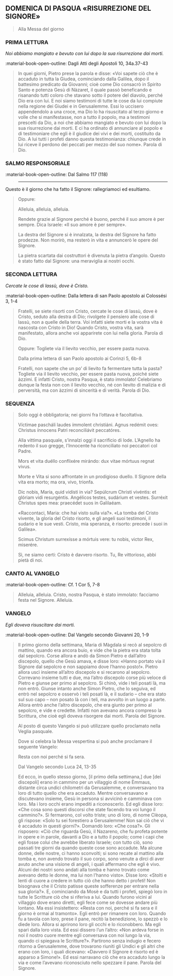 ## DOMENICA DI PASQUA «RISURREZIONE DEL SIGNORE»
> 
> Alla Messa del giorno
> 
### PRIMA LETTURA
*Noi abbiamo mangiato e bevuto con lui dopo la sua risurrezione dai morti.*

:material-book-open-outline: Dagli Atti degli Apostoli
10, 34a.37-43

> In quei giorni, Pietro prese la parola e disse: «Voi sapete ciò che è accaduto in tutta la Giudea, cominciando dalla Galilea, dopo il battesimo predicato da Giovanni; cioè come Dio consacrò in Spirito Santo e potenza Gesù di Nàzaret, il quale passò beneficando e risanando tutti coloro che stavano sotto il potere del diavolo, perché Dio era con lui. E noi siamo testimoni di tutte le cose da lui compiute nella regione dei Giudei e in Gerusalemme. Essi lo uccisero appendendolo a una croce, ma Dio lo ha risuscitato al terzo giorno e volle che si manifestasse, non a tutto il popolo, ma a testimoni prescelti da Dio, a noi che abbiamo mangiato e bevuto con lui dopo la sua risurrezione dai morti. E ci ha ordinato di annunciare al popolo e di testimoniare che egli è il giudice dei vivi e dei morti, costituito da Dio. A lui tutti i profeti danno questa testimonianza: chiunque crede in lui riceve il perdono dei peccati per mezzo del suo nome». Parola di Dio.
> 
### SALMO RESPONSORIALE
:material-book-open-outline: 
Dal Salmo 117 (118)
>****
Questo è il giorno che ha fatto il Signore: rallegriamoci ed esultiamo.
> 
> Oppure:
> 
> Alleluia, alleluia, alleluia.
> 
> Rendete grazie al Signore perché è buono,
> perché il suo amore è per sempre.
> Dica Israele:
> «Il suo amore è per sempre».
> 
> La destra del Signore si è innalzata,
> la destra del Signore ha fatto prodezze.
> Non morirò, ma resterò in vita
> e annuncerò le opere del Signore.
> 
> La pietra scartata dai costruttori
> è divenuta la pietra d’angolo.
> Questo è stato fatto dal Signore:
> una meraviglia ai nostri occhi.
> 
### SECONDA LETTURA
*Cercate le cose di lassù, dove è Cristo.*

:material-book-open-outline: Dalla lettera di san Paolo apostolo ai Colossési
3, 1-4

> Fratelli, se siete risorti con Cristo, cercate le cose di lassù, dove è Cristo, seduto alla destra di Dio; rivolgete il pensiero alle cose di lassù, non a quelle della terra. Voi infatti siete morti e la vostra vita è nascosta con Cristo in Dio! Quando Cristo, vostra vita, sarà manifestato, allora anche voi apparirete con lui nella gloria. Parola di Dio.
> 
> Oppure:
> Togliete via il lievito vecchio, per essere pasta nuova.
> 
> Dalla prima lettera di san Paolo apostolo ai Corìnzi
> 5, 6b-8
> 
> Fratelli, non sapete che un po’ di lievito fa fermentare tutta la pasta? Togliete via il lievito vecchio, per essere pasta nuova, poiché siete àzzimi. E infatti Cristo, nostra Pasqua, è stato immolato! Celebriamo dunque la festa non con il lievito vecchio, né con lievito di malizia e di perversità, ma con àzzimi di sincerità e di verità. Parola di Dio.
> 
### SEQUENZA
> Solo oggi è obbligatoria; nei giorni fra l’ottava è facoltativa.
> 
> Víctimae pascháli laudes
> ímmolent christiáni.
> Agnus redémit oves:
> Christus ínnocens
> Patri reconciliávit peccatóres.
> 
> Alla vittima pasquale,
> s’innalzi oggi il sacrificio di lode.
> L’Agnello ha redento il suo gregge,
> l’Innocente ha riconciliato
> noi peccatori col Padre.
> 
> Mors et vita
> duéllo conflixére mirándo:
> dux vitae mórtuus regnat vivus.
> 
> Morte e Vita si sono affrontate
> in un prodigioso duello.
> Il Signore della vita era morto;
> ma ora, vivo, trionfa.
> 
> Dic nobis, María,
> quid vidísti in via?
> Sepúlcrum Christi vivéntis:
> et glóriam vidi resurgéntis.
> Angélicos testes,
> sudárium et vestes.
> Surréxit Christus spes mea:
> praecédet suos in Galilaéam.
> 
> «Raccontaci, Maria:
> che hai visto sulla via?».
> «La tomba del Cristo vivente,
> la gloria del Cristo risorto,
> e gli angeli suoi testimoni,
> il sudario e le sue vesti.
> Cristo, mia speranza, è risorto:
> precede i suoi in Galilea».
> 
> Scimus Christum
> surrexísse a mórtuis vere:
> tu nobis, victor Rex,
> miserére.
> 
> Sì, ne siamo certi:
> Cristo è davvero risorto.
> Tu, Re vittorioso,
> abbi pietà di noi.
> 
### CANTO AL VANGELO
:material-book-open-outline: Cf. 1 Cor 5, 7-8

> Alleluia, alleluia.
> Cristo, nostra Pasqua, è stato immolato: facciamo festa nel Signore.
> Alleluia.
> 
### VANGELO
*Egli doveva risuscitare dai morti.*

:material-book-open-outline: Dal Vangelo secondo Giovanni
20, 1-9

> Il primo giorno della settimana, Maria di Màgdala si recò al sepolcro di mattino, quando era ancora buio, e vide che la pietra era stata tolta dal sepolcro. Corse allora e andò da Simon Pietro e dall’altro discepolo, quello che Gesù amava, e disse loro: «Hanno portato via il Signore dal sepolcro e non sappiamo dove l’hanno posto!». Pietro allora uscì insieme all’altro discepolo e si recarono al sepolcro. Correvano insieme tutti e due, ma l’altro discepolo corse più veloce di Pietro e giunse per primo al sepolcro. Si chinò, vide i teli posati là, ma non entrò. Giunse intanto anche Simon Pietro, che lo seguiva, ed entrò nel sepolcro e osservò i teli posati là, e il sudario – che era stato sul suo capo – non posato là con i teli, ma avvolto in un luogo a parte. Allora entrò anche l’altro discepolo, che era giunto per primo al sepolcro, e vide e credette. Infatti non avevano ancora compreso la Scrittura, che cioè egli doveva risorgere dai morti. Parola del Signore.
> 
> Al posto di questo Vangelo si può utilizzare quello proclamato nella Veglia
> pasquale.
> 
> Dove si celebra la Messa vespertina si può anche proclamare il seguente Vangelo:
> 
> Resta con noi perché si fa sera.
> 
> Dal Vangelo secondo Luca
> 24, 13-35
> 
> Ed ecco, in quello stesso giorno, [il primo della settimana,] due [dei discepoli] erano in cammino per un villaggio di nome Èmmaus, distante circa undici chilometri da Gerusalemme, e conversavano tra loro di tutto quello che era accaduto. Mentre conversavano e discutevano insieme, Gesù in persona si avvicinò e camminava con loro. Ma i loro occhi erano impediti a riconoscerlo. Ed egli disse loro: «Che cosa sono questi discorsi che state facendo tra voi lungo il cammino?». Si fermarono, col volto triste; uno di loro, di nome Clèopa, gli rispose: «Solo tu sei forestiero a Gerusalemme! Non sai ciò che vi è accaduto in questi giorni?». Domandò loro: «Che cosa?». Gli risposero: «Ciò che riguarda Gesù, il Nazareno, che fu profeta potente in opere e in parole, davanti a Dio e a tutto il popolo; come i capi che egli fosse colui che avrebbe liberato Israele; con tutto ciò, sono passati tre giorni da quando queste cose sono accadute. Ma alcune donne, delle nostre, ci hanno sconvolti; si sono recate al mattino alla tomba e, non avendo trovato il suo corpo, sono venute a dirci di aver avuto anche una visione di angeli, i quali affermano che egli è vivo. Alcuni dei nostri sono andati alla tomba e hanno trovato come avevano detto le donne, ma lui non l’hanno visto». Disse loro: «Stolti e lenti di cuore a credere in tutto ciò che hanno detto i profeti! Non bisognava che il Cristo patisse queste sofferenze per entrare nella sua gloria?». E, cominciando da Mosè e da tutti i profeti, spiegò loro in tutte le Scritture ciò che si riferiva a lui. Quando furono vicini al villaggio dove erano diretti, egli fece come se dovesse andare più lontano. Ma essi insistettero: «Resta con noi, perché si fa sera e il giorno è ormai al tramonto». Egli entrò per rimanere con loro. Quando fu a tavola con loro, prese il pane, recitò la benedizione, lo spezzò e lo diede loro. Allora si aprirono loro gli occhi e lo riconobbero. Ma egli sparì dalla loro vista. Ed essi dissero l’un l’altro: «Non ardeva forse in noi il nostro cuore mentre egli conversava con noi lungo la via, quando ci spiegava le Scritture?». Partirono senza indugio e fecero ritorno a Gerusalemme, dove trovarono riuniti gli Undici e gli altri che erano con loro, i quali dicevano: «Davvero il Signore è risorto ed è apparso a Simone!». Ed essi narravano ciò che era accaduto lungo la via e come l’avevano riconosciuto nello spezzare il pane. Parola del Signore.